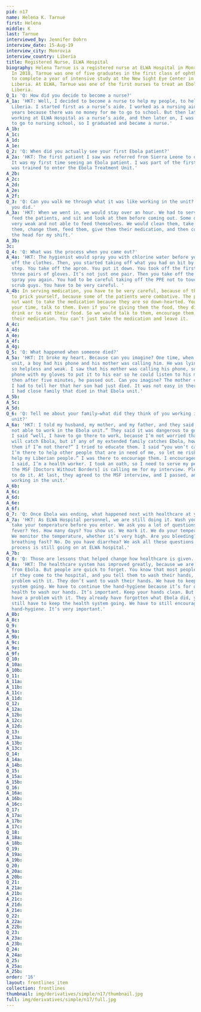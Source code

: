 ```yaml
---
pid: n17
name: Helena K. Tarnue
first: Helena
middle: K
last: Tarnue
interviewed_by: Jennifer Dohrn
interview_date: 15-Aug-19
interview_city: Monrovia
interview_country: Liberia
title: Registered Nurse, ELWA Hospital
biography: Helena Tarnue is a registered nurse at ELWA Hospital in Monrovia, Liberia.
  In 2018, Tarnue was one of five graduates in the first class of ophthalmic nurses
  to complete a year of intensive study at the New Sight Eye Center in Paynesville,
  Liberia. At ELWA, Tarnue was one of the first nurses to treat an Ebola patient in
  Liberia.
Q_1: 'Q: How did you decide to become a nurse?'
A_1a: 'HKT: Well, I decided to become a nurse to help my people, to help my country,
  Liberia. I started first as a nurse’s aide. I worked as a nursing aide for many
  years because there was no money for me to go to school. But then later, I started
  working at ELWA Hospital as a nurse’s aide, and then later on, I was offered a scholarship
  to go to nursing school, so I graduated and became a nurse.'
A_1b: 
A_1c: 
A_1d: 
A_1e: 
Q_2: 'Q: When did you actually see your first Ebola patient?'
A_2a: 'HKT: The first patient I saw was referred from Sierra Leone to our hospital.
  It was my first time seeing an Ebola patient. I was part of the first group that
  was trained to enter the Ebola Treatment Unit.'
A_2b: 
A_2c: 
A_2d: 
A_2e: 
A_2f: 
Q_3: 'Q: Can you walk me through what it was like working in the unit? Tell me what
  you did.'
A_3a: 'HKT: When we went in, we would stay over an hour. We had to serve medication,
  feed the patients, and sit and look at them before coming out. Some of them were
  very weak and not able to feed themselves. We would clean them, take good care of
  them, change them, feed them, give them their medication, and then come out. I was
  the head for my shift.'
A_3b: 
3c: 
Q_4: 'Q: What was the process when you came out?'
A_4a: 'HKT: The hygienist would spray you with chlorine water before you could take
  off the clothes. Then, you started taking off what you had on bit by bit, step by
  step. You take off the apron. You put it down. You took off the first—we all have
  three pairs of gloves. It’s not just one pair. Then you take off the apron. They
  spray you again. You had to be careful taking off the PPE not to touch the ordinary
  scrub guys. You have to be very careful. '
A_4b: In serving medication, you have to be very careful, because of the needle, not
  to prick yourself, because some of the patients were combative. The patients might
  not want to take the medication because they are so down-hearted. You have to take
  your time, talk to them. Even if you’re giving them the food, they didn’t want to
  drink or to eat their food. So we would talk to them, encourage them, give them
  their medication. You can’t just take the medication and leave it. 
A_4c: 
A_4d: 
A_4e: 
A_4f: 
A_4g: 
Q_5: 'Q: What happened when someone died?'
A_5a: 'HKT: It broke my heart. Because can you imagine? One time, when I entered the
  unit, a boy had his phone and his mother was calling him. He was lying on the bed,
  so helpless and weak. I saw that his mother was calling his phone, so I took the
  phone with my gloves to put it to his ear so he could listen to his mother. But
  then after five minutes, he passed out. Can you imagine? The mother called back.
  I had to tell her that her son had just died. It was not easy in there. It was terrible.
  I had close family that died in that Ebola unit.'
A_5b: 
A_5c: 
A_5d: 
Q_6: 'Q: Tell me about your family—what did they think of you working in this treatment
  unit?'
A_6a: 'HKT: I told my husband, my mother, and my father, and they said “No. You’re
  not able to work in the Ebola unit.” They said it was dangerous to go in the unit.
  I said “well, I have to go there to work, because I’m not worried that you people
  will catch Ebola, but if any of my extended family catches Ebola, how will I help
  them if I’m not there?” I tried to educate them. I said “you won’t catch it, but
  I’m there to help other people that are in need of me, so let me risk my life to
  help my Liberian people.” I was there to encourage them. I encouraged my husband.
  I said, I’m a health worker. I took an oath, so I need to serve my people. I said
  the MSF [Doctors Without Borders] is calling me for my interview. Please allow me
  to do it. At last, they agreed to the MSF interview, and I passed, and I started
  working in the unit.'
A_6b: 
A_6c: 
A_6d: 
A_6e: 
A_6f: 
Q_7: 'Q: Once Ebola was ending, what happened next with healthcare at your hospital?'
A_7a: 'HKT: As ELWA Hospital personnel, we are still doing it. Wash your hands. We
  take your temperature before you enter. We ask you a lot of questions. Do you have
  fever? Yes. How many days? You show us. We mark it. We do your temperature flash.
  We monitor the temperature, whether it’s very high. Are you bleeding? No. Are you
  breathing fast? No. Do you have diarrhea? We ask all these questions at ELWA. The
  process is still going on at ELWA hospital.'
A_7b: 
Q_8: 'Q: Those are lessons that helped change how healthcare is given.'
A_8a: 'HKT: The healthcare system has improved greatly, because we are experienced
  from Ebola. But people are quick to forget. You know that most people right now,
  if they come to the hospital, and you tell them to wash their hands, they have a
  problem with it. They don’t want to wash their hands. We have to keep the health
  system going. We have to continue the hand-hygiene because it’s for our own good
  health to wash our hands. It’s important. Keep your hands clean. But some people
  have a problem with it. They already have forgotten what Ebola did, you see? We
  still have to keep the health system going. We have to still encourage them for
  hand-hygiene. It’s very important.'
A_8b: 
A_8c: 
Q_9: 
A_9a: 
A_9b: 
A_9c: 
A_9e: 
A_9f: 
Q_10: 
A_10a: 
A_10b: 
Q_11: 
A_11a: 
A_11b: 
A_11c: 
A_11d: 
Q_12: 
A_12a: 
A_12b: 
A_12c: 
A_12d: 
Q_13: 
A_13a: 
A_13b: 
A_13c: 
Q_14: 
A_14a: 
A_14b: 
Q_15: 
A_15a: 
A_15b: 
Q_16: 
A_16a: 
A_16b: 
A_16c: 
Q_17: 
A_17a: 
A_17b: 
A_17c: 
Q_18: 
A_18a: 
A_18b: 
Q_19: 
A_19a: 
A_19b: 
Q_20: 
A_20a: 
A_20b: 
Q_21: 
A_21a: 
A_21b: 
A_21c: 
A_21d: 
A_21e: 
Q_22: 
A_22a: 
A_22b: 
Q_23: 
A_23a: 
A_23b: 
Q_24: 
A_24a: 
Q_25: 
A_25a: 
A_25b: 
order: '16'
layout: frontlines_item
collection: frontlines
thumbnail: img/derivatives/simple/n17/thumbnail.jpg
full: img/derivatives/simple/n17/full.jpg
---
```

